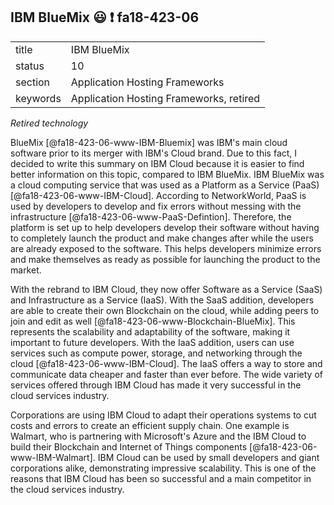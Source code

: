 ## IBM BlueMix :smiley: :exclamation: fa18-423-06

|          |                                |
| -------- | ------------------------------ |
| title    | IBM BlueMix                    | 
| status   | 10                             |
| section  | Application Hosting Frameworks |
| keywords | Application Hosting Frameworks, retired |

*Retired technology*

BlueMix [@fa18-423-06-www-IBM-Bluemix] was IBM's main cloud software prior to its merger with IBM's Cloud brand. Due to this fact, I decided to write this summary on IBM Cloud because it is easier to find better information on this topic, compared to IBM BlueMix. IBM BlueMix was a cloud computing service that was used as a Platform as a Service (PaaS) [@fa18-423-06-www-IBM-Cloud]. According to NetworkWorld, PaaS is used by developers to develop and fix errors without messing with the infrastructure [@fa18-423-06-www-PaaS-Defintion]. Therefore, the platform is set up to help developers develop their software without having to completely launch the product and make changes after while the users are already exposed to the software. This helps developers minimize errors and make themselves as ready as possible for launching the product to the market.

With the rebrand to IBM Cloud, they now offer Software as a Service (SaaS) and Infrastructure as a Service (IaaS). With the SaaS addition, developers are able to create their own Blockchain on the cloud, while adding peers to join and edit as well [@fa18-423-06-www-Blockchain-BlueMix]. This represents the scalability and adaptability of the software, making it important to future developers. With the IaaS addition, users can use services such as compute power, storage, and networking through the cloud [@fa18-423-06-www-IBM-Cloud]. The IaaS offers a way to store and communicate data cheaper and faster than ever before. The wide variety of services offered through IBM Cloud has made it very successful in the cloud services industry.

Corporations are using IBM Cloud to adapt their operations systems to cut costs and errors to create an efficient supply chain. One example is Walmart, who is partnering with Microsoft's Azure and the IBM Cloud to build their Blockchain and Internet of Things components [@fa18-423-06-www-IBM-Walmart]. IBM Cloud can be used by small developers and giant corporations alike, demonstrating impressive scalability. This is one of the reasons that IBM Cloud has been so successful and a main competitor in the cloud services industry.





